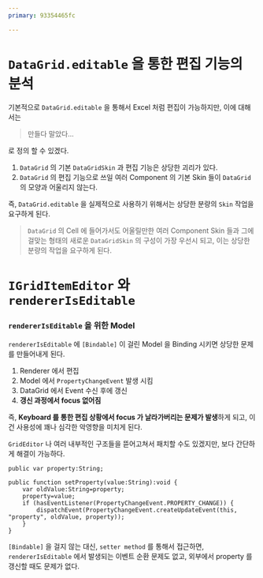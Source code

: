 ```yaml
---
primary: 93354465fc

---
```


# `DataGrid.editable` 을 통한 편집 기능의 분석

기본적으로 `DataGrid.editable` 을 통해서 Excel 처럼 편집이 가능하지만, 이에 대해서는

> 만들다 말았다...

로 정의 할 수 있겠다. 

1. `DataGrid` 의 기본 `DataGridSkin` 과 편집 기능은 상당한 괴리가 있다.
1. `DataGrid` 의 편집 기능으로 쓰일 여러 Component 의 기본 Skin 들이 `DataGrid` 의 모양과 어울리지 않는다.

즉, `DataGrid.editable` 을 실제적으로 사용하기 위해서는 상당한 분량의 `Skin` 작업을 요구하게 된다.

> `DataGrid` 의 Cell 에 들어가서도 어울릴만한 여러 Component Skin 들과 그에 걸맞는 형태의 새로운 `DataGridSkin` 의 구성이 가장 우선시 되고, 이는 상당한 분량의 작업을 요구하게 된다.


# `IGridItemEditor` 와 `rendererIsEditable`

### `rendererIsEditable` 을 위한 Model

`rendererIsEditable` 에 `[Bindable]` 이 걸린 Model 을 Binding 시키면 상당한 문제를 만들어내게 된다.

1. Renderer 에서 편집
1. Model 에서 `PropertyChangeEvent` 발생 시킴
1. DataGrid 에서 Event 수신 후에 갱신
1. **갱신 과정에서 focus 없어짐**

즉, **Keyboard 를 통한 편집 상황에서 focus 가 날라가버리는 문제가 발생**하게 되고, 이건 사용성에 꽤나 심각한 악영향을 미치게 된다.

`GridEditor` 나 여러 내부적인 구조들을 뜯어고쳐서 패치할 수도 있겠지만, 보다 간단하게 해결이 가능하다.

	public var property:String;

	public function setProperty(value:String):void {
		var oldValue:String=property;
		property=value;
		if (hasEventListener(PropertyChangeEvent.PROPERTY_CHANGE)) {
			dispatchEvent(PropertyChangeEvent.createUpdateEvent(this, "property", oldValue, property));
		}
	}

`[Bindable]` 을 걸지 않는 대신, `setter method` 를 통해서 접근하면, `rendererIsEditable` 에서 발생되는 이벤트 순환 문제도 없고, 외부에서 property 를 갱신할 때도 문제가 없다.




